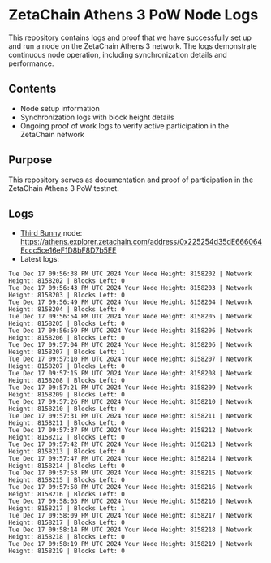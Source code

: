 # ZetaChain Athens 3 PoW Node Logs
This repository contains logs and proof that we have successfully set up and run a node on the ZetaChain Athens 3 network. The logs demonstrate continuous node operation, including synchronization details and performance.

## Contents
- Node setup information
- Synchronization logs with block height details
- Ongoing proof of work logs to verify active participation in the ZetaChain network

## Purpose
This repository serves as documentation and proof of participation in the ZetaChain Athens 3 PoW testnet.

## Logs

- [Third Bunny](https://thirdbunny.xyz/) node: https://athens.explorer.zetachain.com/address/0x225254d35dE666064Eccc5ce16eF1D8bF8D7b5EE
- Latest logs:
```
Tue Dec 17 09:56:38 PM UTC 2024 Your Node Height: 8158202 | Network Height: 8158202 | Blocks Left: 0
Tue Dec 17 09:56:43 PM UTC 2024 Your Node Height: 8158203 | Network Height: 8158203 | Blocks Left: 0
Tue Dec 17 09:56:49 PM UTC 2024 Your Node Height: 8158204 | Network Height: 8158204 | Blocks Left: 0
Tue Dec 17 09:56:54 PM UTC 2024 Your Node Height: 8158205 | Network Height: 8158205 | Blocks Left: 0
Tue Dec 17 09:56:59 PM UTC 2024 Your Node Height: 8158206 | Network Height: 8158206 | Blocks Left: 0
Tue Dec 17 09:57:04 PM UTC 2024 Your Node Height: 8158206 | Network Height: 8158207 | Blocks Left: 1
Tue Dec 17 09:57:10 PM UTC 2024 Your Node Height: 8158207 | Network Height: 8158207 | Blocks Left: 0
Tue Dec 17 09:57:15 PM UTC 2024 Your Node Height: 8158208 | Network Height: 8158208 | Blocks Left: 0
Tue Dec 17 09:57:21 PM UTC 2024 Your Node Height: 8158209 | Network Height: 8158209 | Blocks Left: 0
Tue Dec 17 09:57:26 PM UTC 2024 Your Node Height: 8158210 | Network Height: 8158210 | Blocks Left: 0
Tue Dec 17 09:57:31 PM UTC 2024 Your Node Height: 8158211 | Network Height: 8158211 | Blocks Left: 0
Tue Dec 17 09:57:37 PM UTC 2024 Your Node Height: 8158212 | Network Height: 8158212 | Blocks Left: 0
Tue Dec 17 09:57:42 PM UTC 2024 Your Node Height: 8158213 | Network Height: 8158213 | Blocks Left: 0
Tue Dec 17 09:57:47 PM UTC 2024 Your Node Height: 8158214 | Network Height: 8158214 | Blocks Left: 0
Tue Dec 17 09:57:53 PM UTC 2024 Your Node Height: 8158215 | Network Height: 8158215 | Blocks Left: 0
Tue Dec 17 09:57:58 PM UTC 2024 Your Node Height: 8158216 | Network Height: 8158216 | Blocks Left: 0
Tue Dec 17 09:58:03 PM UTC 2024 Your Node Height: 8158216 | Network Height: 8158217 | Blocks Left: 1
Tue Dec 17 09:58:09 PM UTC 2024 Your Node Height: 8158217 | Network Height: 8158217 | Blocks Left: 0
Tue Dec 17 09:58:14 PM UTC 2024 Your Node Height: 8158218 | Network Height: 8158218 | Blocks Left: 0
Tue Dec 17 09:58:19 PM UTC 2024 Your Node Height: 8158219 | Network Height: 8158219 | Blocks Left: 0
```
